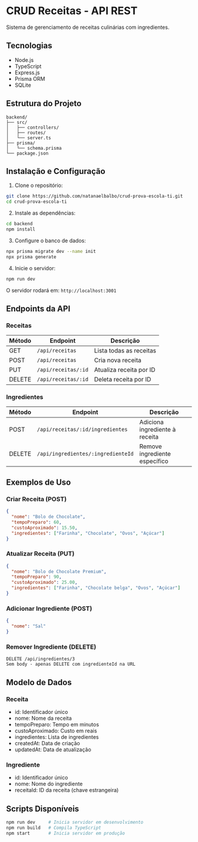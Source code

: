 # CRUD Receitas - API REST

Sistema de gerenciamento de receitas culinárias com ingredientes.

## Tecnologias

- Node.js
- TypeScript
- Express.js
- Prisma ORM
- SQLite

## Estrutura do Projeto

```
backend/
├── src/
│   ├── controllers/
│   ├── routes/
│   └── server.ts
├── prisma/
│   └── schema.prisma
└── package.json
```

## Instalação e Configuração

1. Clone o repositório:
```bash
git clone https://github.com/natanaelbalbo/crud-prova-escola-ti.git
cd crud-prova-escola-ti
```

2. Instale as dependências:
```bash
cd backend
npm install
```

3. Configure o banco de dados:
```bash
npx prisma migrate dev --name init
npx prisma generate
```

4. Inicie o servidor:
```bash
npm run dev
```

O servidor rodará em: `http://localhost:3001`

## Endpoints da API

### Receitas

| Método | Endpoint | Descrição |
|--------|----------|-----------|
| GET | `/api/receitas` | Lista todas as receitas |
| POST | `/api/receitas` | Cria nova receita |
| PUT | `/api/receitas/:id` | Atualiza receita por ID |
| DELETE | `/api/receitas/:id` | Deleta receita por ID |

### Ingredientes

| Método | Endpoint | Descrição |
|--------|----------|-----------|
| POST | `/api/receitas/:id/ingredientes` | Adiciona ingrediente à receita |
| DELETE | `/api/ingredientes/:ingredienteId` | Remove ingrediente específico |

## Exemplos de Uso

### Criar Receita (POST)
```json
{
  "nome": "Bolo de Chocolate",
  "tempoPreparo": 60,
  "custoAproximado": 15.50,
  "ingredientes": ["Farinha", "Chocolate", "Ovos", "Açúcar"]
}
```

### Atualizar Receita (PUT)
```json
{
  "nome": "Bolo de Chocolate Premium",
  "tempoPreparo": 90,
  "custoAproximado": 25.00,
  "ingredientes": ["Farinha", "Chocolate belga", "Ovos", "Açúcar"]
}
```

### Adicionar Ingrediente (POST)
```json
{
  "nome": "Sal"
}
```

### Remover Ingrediente (DELETE)
```
DELETE /api/ingredientes/3
Sem body - apenas DELETE com ingredienteId na URL
```

## Modelo de Dados

### Receita
- id: Identificador único
- nome: Nome da receita
- tempoPreparo: Tempo em minutos
- custoAproximado: Custo em reais
- ingredientes: Lista de ingredientes
- createdAt: Data de criação
- updatedAt: Data de atualização

### Ingrediente
- id: Identificador único
- nome: Nome do ingrediente
- receitaId: ID da receita (chave estrangeira)

## Scripts Disponíveis

```bash
npm run dev     # Inicia servidor em desenvolvimento
npm run build   # Compila TypeScript
npm start       # Inicia servidor em produção
```